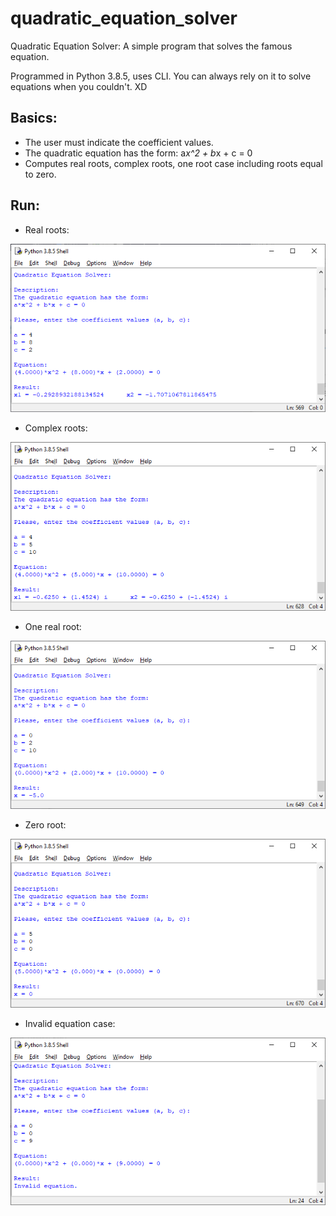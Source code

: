 # quadratic_equation_solver
Quadratic Equation Solver: A simple program that solves the famous equation.

Programmed in Python 3.8.5, uses CLI. 
You can always rely on it to solve equations when you couldn't. XD
## Basics:
- The user must indicate the coefficient values.
- The quadratic equation has the form: a*x^2 + b*x + c = 0
- Computes real roots, complex roots, one root case including roots equal to zero.

## Run:
- Real roots:
<p align="center"> <img src="https://github.com/irving-rs/quadratic_equation_solver/blob/master/Program_Execution_1.png"> </p>

- Complex roots:
<p align="center"> <img src="https://github.com/irving-rs/quadratic_equation_solver/blob/master/Program_Execution_2.png"> </p>

- One real root:
<p align="center"> <img src="https://github.com/irving-rs/quadratic_equation_solver/blob/master/Program_Execution_3.png"> </p>

- Zero root:
<p align="center"> <img src="https://github.com/irving-rs/quadratic_equation_solver/blob/master/Program_Execution_4.png"> </p>

- Invalid equation case:
<p align="center"> <img src="https://github.com/irving-rs/quadratic_equation_solver/blob/master/Program_Execution_5.png"> </p>
